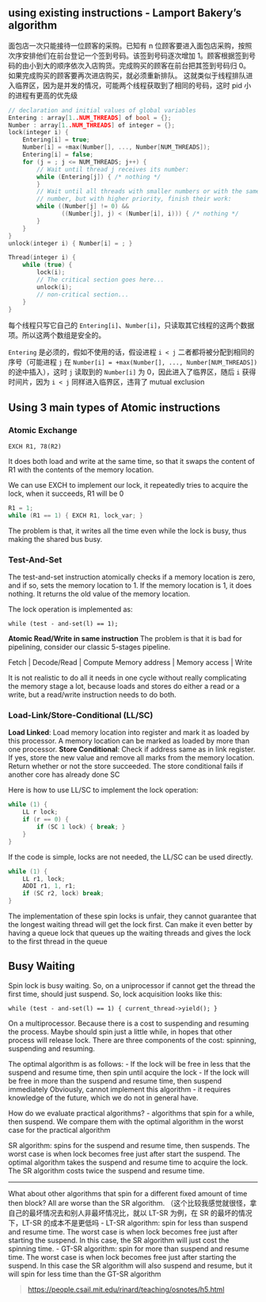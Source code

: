 ## using existing instructions - Lamport Bakery’s algorithm

面包店一次只能接待一位顾客的采购。已知有 n 位顾客要进入面包店采购，按照次序安排他们在前台登记一个签到号码。该签到号码逐次增加 1。顾客根据签到号码的由小到大的顺序依次入店购货。完成购买的顾客在前台把其签到号码归 0。 如果完成购买的顾客要再次进店购买，就必须重新排队。
这就类似于线程排队进入临界区，因为是并发的情况，可能两个线程获取到了相同的号码，这时 pid 小的进程有更高的优先级

```c++
// declaration and initial values of global variables
Entering : array[1..NUM_THREADS] of bool = {};
Number : array[1..NUM_THREADS] of integer = {};
lock(integer i) {
    Entering[i] = true;
    Number[i] = +max(Number[], ..., Number[NUM_THREADS]);
    Entering[i] = false;
    for (j = ; j <= NUM_THREADS; j++) {
        // Wait until thread j receives its number:
        while (Entering[j]) { /* nothing */
        }
        // Wait until all threads with smaller numbers or with the same
        // number, but with higher priority, finish their work:
        while ((Number[j] != 0) &&
               ((Number[j], j) < (Number[i], i))) { /* nothing */
        }
    }
}
unlock(integer i) { Number[i] = ; }

Thread(integer i) {
    while (true) {
        lock(i);
        // The critical section goes here...
        unlock(i);
        // non-critical section...
    }
}
```

每个线程只写它自己的 `Entering[i]`、`Number[i]`，只读取其它线程的这两个数据项。所以这两个数组是安全的。

`Entering` 是必须的，假如不使用的话，假设进程 `i < j` 二者都将被分配到相同的序号（可能进程 `j` 在 `Number[i] = +max(Number[], ..., Number[NUM_THREADS])`的途中插入），这时 `j` 读取到的 `Number[i]` 为 0，因此进入了临界区，随后 `i` 获得时间片，因为 `i < j` 同样进入临界区，违背了 mutual exclusion

## Using 3 main types of Atomic instructions

### Atomic Exchange

```assembly
EXCH R1, 78(R2)
```

It does both load and write at the same time, so that it swaps the content of R1 with the contents of the memory location.

We can use EXCH to implement our lock, it repeatedly tries to acquire the lock, when it succeeds, R1 will be 0

```c++
R1 = 1;
while (R1 == 1) { EXCH R1, lock_var; }
```

The problem is that, it writes all the time even while the lock is busy, thus making the shared bus busy.

### Test-And-Set

The test-and-set instruction atomically checks if a memory location is zero, and if so, sets the memory location to 1. If the memory location is 1, it does nothing. It returns the old value of the memory location.

The lock operation is implemented as:

```
while (test - and-set(l) == 1);
```



**Atomic Read/Write in same instruction**
The problem is that it is bad for pipelining, consider our classic 5-stages pipeline.

Fetch | Decode/Read | Compute Memory address | Memory access | Write

It is not realistic to do all it needs in one cycle without really complicating the memory stage a lot, because loads and stores do either a read or a write, but a read/write instruction needs to do both.


### Load-Link/Store-Conditional (LL/SC)

**Load Linked**: Load memory location into register and mark it as loaded by this processor. A memory location can be marked as loaded by more than one processor.
**Store Conditional**: Check if address same as in link register. If yes, store the new value and remove all marks from the memory location. Return whether or not the store succeeded.
The store conditional fails if another core has already done SC

Here is how to use LL/SC to implement the lock operation:

```c++
while (1) {
    LL r lock;
    if (r == 0) {
        if (SC 1 lock) { break; }
    }
}
```

If the code is simple, locks are not needed, the LL/SC can be used directly.  

```c++
while (1) {
    LL r1, lock;
    ADDI r1, 1, r1;
    if (SC r2, lock) break;
}
```

The implementation of these spin locks is unfair, they cannot guarantee that the longest waiting thread will get the lock first. Can make it even better by having a queue lock that queues up the waiting threads and gives the lock to the first thread in the queue

## Busy Waiting

Spin lock is busy waiting. So, on a uniprocessor if cannot get the thread the first time, should just suspend. So, lock acquisition looks like this:
```
while (test - and-set(l) == 1) { current_thread->yield(); }
```

On a multiprocessor. Because there is a cost to suspending and resuming the process. Maybe should spin just a little while, in hopes that other process will release lock.
There are three components of the cost: spinning, suspending and resuming.

The optimal algorithm is as follows:
    - If the lock will be free in less that the suspend and resume time, then spin until acquire the lock
    - If the lock will be free in more than the suspend and resume time, then suspend immediately
Obviously, cannot implement this algorithm - it requires knowledge of the future, which we do not in general have.

How do we evaluate practical algorithms? - algorithms that spin for a while, then suspend.
    We compare them with the optimal algorithm in the worst case for the practical algorithm

SR algorithm: spins for the suspend and resume time, then suspends.
	The worst case is when lock becomes free just after start the suspend. The optimal algorithm takes the suspend and resume time to acquire the lock. The SR algorithm costs twice the suspend and resume time.

---

What about other algorithms that spin for a different fixed amount of time then block? All are worse than the SR algorithm.
（这个比较我感觉就很怪，拿自己的最坏情况去和别人非最坏情况比，就以 LT-SR 为例，在 SR 的最坏的情况下，LT-SR 的成本不是更低吗 
    - LT-SR algorithm: spin for less than suspend and resume time. The worst case is when lock becomes free just after starting the suspend. In this case, the SR algorithm will just cost the spinning time.
    - GT-SR algorithm: spin for more than suspend and resume time. The worst case is when lock becomes free just after starting the suspend. In this case the SR algorithm will also suspend and resume, but it will spin for less time than the GT-SR algorithm


> https://people.csail.mit.edu/rinard/teaching/osnotes/h5.html

